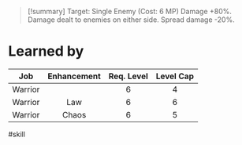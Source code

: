 >[!summary]
>Target: Single Enemy (Cost: 6 MP)
>Damage +80%.
>Damage dealt to enemies on either side.
>Spread damage -20%.
# Learned by
| Job   | Enhancement | Req. Level | Level Cap |
|:-------:|:-----------:|:----------:|:---------:|
| Warrior |             | 6          | 4         | 
| Warrior | Law         | 6          | 6         |
| Warrior | Chaos       | 6          | 5         |

#skill 